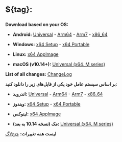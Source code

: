 <p  dir="ltr" style="font-size: 24px"><b>${tag}:</b></p> 
<!--<div align=left>
<a href="https://play.google.com/store/apps/details?id=app.hiddify.com"><img width=20% src="https://github.com/hiddify/hiddify-next/blob/main/assets/images/google-play-badge.png"></a>
</div>
-->

**Download based on your OS:**

- **Android:** [Universal](https://github.com/hiddify/hiddify-next/releases/download/${tag}/hiddify-android-universal.apk) - [Arm64](https://github.com/hiddify/hiddify-next/releases/download/${tag}/hiddify-android-arm64.apk) - [Arm7](https://github.com/hiddify/hiddify-next/releases/download/${tag}/hiddify-android-arm7.apk) - [x86_64](https://github.com/hiddify/hiddify-next/releases/download/${tag}/hiddify-android-x86_64.apk) 

- **Windows:** [x64 Setup](https://github.com/hiddify/hiddify-next/releases/download/${tag}/hiddify-windows-x64-setup.exe) - [x64 Portable](https://github.com/hiddify/hiddify-next/releases/download/${tag}/hiddify-windows-x64-portable.zip)

- **Linux:** [x64 AppImage](https://github.com/hiddify/hiddify-next/releases/download/${tag}/hiddify-linux-x64.AppImage.zip)

- **macOS (v10.14+):** [Universal (x64, M series)](https://github.com/hiddify/hiddify-next/releases/download/${tag}/hiddify-macos-universal.dmg)

**List of all changes:** [ChangeLog](https://github.com/hiddify/hiddify-next/blob/main/changelog.md)


**بر اساس سیستم عامل خود یکی از فایل‌های زیر را دانلود کنید:**

- **اندروید:** [Universal](https://github.com/hiddify/hiddify-next/releases/download/${tag}/hiddify-android-universal.apk) - [Arm64](https://github.com/hiddify/hiddify-next/releases/download/${tag}/hiddify-android-arm64.apk) - [Arm7](https://github.com/hiddify/hiddify-next/releases/download/${tag}/hiddify-android-arm7.apk) - [x86_64](https://github.com/hiddify/hiddify-next/releases/download/${tag}/hiddify-android-x86_64.apk) 

- **ویندوز:** [x64 Setup](https://github.com/hiddify/hiddify-next/releases/download/${tag}/hiddify-windows-x64-setup.exe) - [x64 Portable](https://github.com/hiddify/hiddify-next/releases/download/${tag}/hiddify-windows-x64-portable.zip)

- **لینوکس:** [x64 AppImage](https://github.com/hiddify/hiddify-next/releases/download/${tag}/hiddify-linux-x64.AppImage.zip)

- **مک (نسخه 10.14 به بعد):** [Universal (x64, M series)](https://github.com/hiddify/hiddify-next/releases/download/${tag}/hiddify-macos-universal.dmg)

**لیست همه تغییرات:** [چنج‌لاگ](https://github.com/hiddify/hiddify-next/blob/main/changelog.md)
